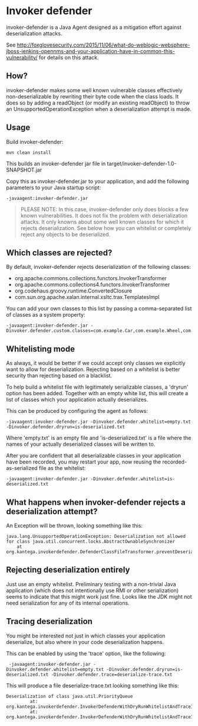 Invoker defender
================

invoker-defender is a Java Agent designed as a mitigation effort against deserialization attacks.

See http://foxglovesecurity.com/2015/11/06/what-do-weblogic-websphere-jboss-jenkins-opennms-and-your-application-have-in-common-this-vulnerability/ for details on this attack.

## How?
 
invoker-defender makes some well known vulnerable classes effectively non-deserializable by rewriting their byte code when the class loads. It does so by adding a readObject (or modify an existing readObject) to throw an UnsupportedOperationException when a deserialization attempt is made.

## Usage

Build invoker-defender:

    mvn clean install

This builds an invoker-defender jar file in target/invoker-defender-1.0-SNAPSHOT.jar

Copy this as invoker-defender.jar to your application, and add the following parameters to your Java startup script:

    -javaagent:invoker-defender.jar

> PLEASE NOTE: In this case, invoker-defender only does blocks a few known vulnerabilities. It does not fix the problem with deserialization attacks. It only knowns about some well known classes for which it rejects deserialization. See below how you can whitelist or completely reject any objects to be deserialized.


## Which classes are rejected?

By default, invoker-defender rejects deserialization of the following classes:

* org.apache.commons.collections.functors.InvokerTransformer
* org.apache.commons.collections4.functors.InvokerTransformer
* org.codehaus.groovy.runtime.ConvertedClosure
* com.sun.org.apache.xalan.internal.xsltc.trax.TemplatesImpl

You can add your own classes to this list by passing a comma-separated list of classes as a system property:

    -javaagent:invoker-defender.jar -Dinvoker.defender.custom.classes=com.example.Car,com.example.Wheel,com.example.Door


## Whitelisting mode

As always, it would be better if we could accept only classes we explicitly want to allow for deserialization. Rejecting based on a whitelist is better security than rejecting based on a blacklist.

To help build a whitelist file with legitimately serializable classes, a 'dryrun' option has been added. Together with an empty white list, this will create a list of classes which your application actually deserializes.

This can be produced by configuring the agent as follows:

    -javaagent:invoker-defender.jar -Dinvoker.defender.whitelist=empty.txt -Dinvoker.defender.dryrun=is-deserialized.txt

Where 'empty.txt' is an empty file and 'is-deserialized.txt' is a file where the names of your actually deserialized classes will be written to. 

After you are confident that all deserializable classes in your application have been recorded, you may restart your app, now reusing the recorded-as-serialized file as the whitelist:

    -javaagent:invoker-defender.jar -Dinvoker.defender.whitelist=is-deserialized.txt

## What happens when invoker-defender rejects a deserialization attempt?

An Exception will be thrown, looking something like this:

    java.lang.UnsupportedOperationException: Deserialization not allowed for class java.util.concurrent.locks.AbstractOwnableSynchronizer
    	at org.kantega.invokerdefender.DefenderClassFileTransformer.preventDeserialization(DefenderClassFileTransformer.java:119)

## Rejecting deserialization entirely

Just use an empty whitelist. Preliminary testing with a non-trivial Java application (which does not intentionally use RMI or other serialization) seems to indicate that this might work just fine. Looks like the JDK might not need serialization for any of its internal operations.


## Tracing deserialization

You might be interested not just in which classes your application deserialize, but also where in your code deserialization happens.

This can be enabled by using the 'trace' option, like the following:

     -javaagent:invoker-defender.jar -Dinvoker.defender.whitelist=empty.txt -Dinvoker.defender.dryrun=is-deserialized.txt -Dinvoker.defender.trace=deserialize-trace.txt

 This will produce a file deserialize-trace.txt looking something like this:

    Deserialization of class java.util.PriorityQueue
             at: org.kantega.invokerdefender.InvokerDefenderWithDryRunWhitelistAndTraceIT.deserialize
             at: org.kantega.invokerdefender.InvokerDefenderWithDryRunWhitelistAndTraceIT.shouldRecordClassesAsDeserialized
